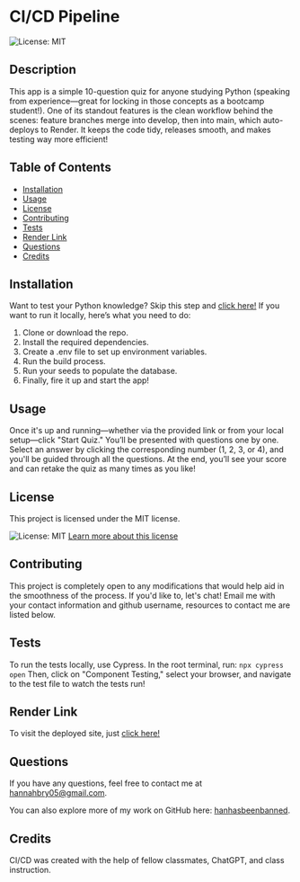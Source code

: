 
# CI/CD Pipeline
  ![License: MIT](https://img.shields.io/badge/License-MIT-yellow.svg)

  ## Description 
 This app is a simple 10-question quiz for anyone studying Python (speaking from experience—great for locking in those concepts as a bootcamp student!). One of its standout features is the clean workflow behind the scenes: feature branches merge into develop, then into main, which auto-deploys to Render. It keeps the code tidy, releases smooth, and makes testing way more efficient!
 ## Table of Contents 
- [Installation](#installation) 
- [Usage](#usage)
- [License](#license)
- [Contributing](#contributing)
- [Tests](#tests)
- [Render Link](#render-link)
- [Questions](#questions)
- [Credits](#credits)
  
## Installation 
Want to test your Python knowledge? Skip this step and [click here!](https://cicd-7qpc.onrender.com/)
If you want to run it locally, here’s what you need to do:
1. Clone or download the repo.
2. Install the required dependencies.
3. Create a .env file to set up environment variables.
4. Run the build process.
5. Run your seeds to populate the database.
6. Finally, fire it up and start the app!


## Usage 
Once it's up and running—whether via the provided link or from your local setup—click "Start Quiz." You’ll be presented with questions one by one. Select an answer by clicking the corresponding number (1, 2, 3, or 4), and you'll be guided through all the questions. At the end, you’ll see your score and can retake the quiz as many times as you like!



## License
This project is licensed under the MIT license.

![License: MIT](https://img.shields.io/badge/License-MIT-yellow.svg)
[Learn more about this license](https://opensource.org/licenses/MIT)

  ## Contributing
  This project is completely open to any modifications that would help aid in the smoothness of the process. If you'd like to, let's chat! Email me with your contact information and github username, resources to contact me are listed below.

  ## Tests
  To run the tests locally, use Cypress. In the root terminal, run:
  `npx cypress open`
  Then, click on "Component Testing," select your browser, and navigate to the test file to watch the tests run! 

  ## Render Link
  To visit the deployed site, just [click here!](https://cicd-7qpc.onrender.com/)   

  ## Questions
  If you have any questions, feel free to contact me at [hannahbry05@gmail.com](mailto:hannahbry05@gmail.com).
  
  You can also explore more of my work on GitHub here: [hanhasbeenbanned](https://github.com/hanhasbeenbanned).

  ## Credits 
  CI/CD was created with the help of fellow classmates, ChatGPT, and class instruction.
  